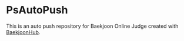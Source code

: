 # PsAutoPush
This is an auto push repository for Baekjoon Online Judge created with [BaekjoonHub](https://github.com/BaekjoonHub/BaekjoonHub).
